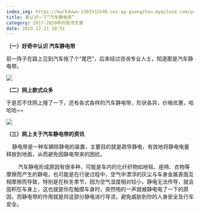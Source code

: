 ```yaml
---
index_img: https://markdown-1301532546.cos.ap-guangzhou.myqcloud.com/peipei_blog/20210921145808.jpeg
title: 来认识一下“汽车静电带”
category: 2017-2020年的简书文章
date: 2019.12.21 10:51
---
```


**（一）好奇中认识 汽车静电带**  

​        前一阵子在路上见到汽车拖了个“尾巴”，后来经过咨询专业人士，知道那是汽车静电带。

![](https://markdown-1301532546.cos.ap-guangzhou.myqcloud.com/peipei_blog/20210921145808.jpeg)  



**（二）网上款式众多**        

​        于是忍不住网上搜了一下，还有各式各样的汽车静电带，形状各异，价格优惠，哈哈哈~~

![](https://markdown-1301532546.cos.ap-guangzhou.myqcloud.com/peipei_blog/20210921145814.jpeg)  



**（三）网上关于汽车静电带的资讯**  

        静电带是一种车辆除静电的装置，主要目的就是疏导静电，有效地将静电电量释放到地面，从而避免因静电带来的困扰。

        汽车静电形成原因有很多种，可能是车内的化纤织物如地毯、座椅、衣物等摩擦而产生的静电，也可能是在行驶过程中，空气中漂浮的灰尘与车身金属表面互相摩擦而导致，特别是在秋冬季节，因为空气湿度相对较小，静电无法传导，就会囤积在车身上，这也就是你在触摸车身时，突然啪的一声就被静电电了一下的原因，而静电带的作用就是将这部分静电进行导流，避免威胁到你的人身安全及行车安全。



